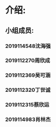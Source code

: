 # 介绍:
## 小组成员:
### 2019114548沈海强
### 2019112270周欣成
### 2019112369吴可涵
### 2019112320丁世诚
### 2019112315蔡欣运
### 2019114983肖林杰
